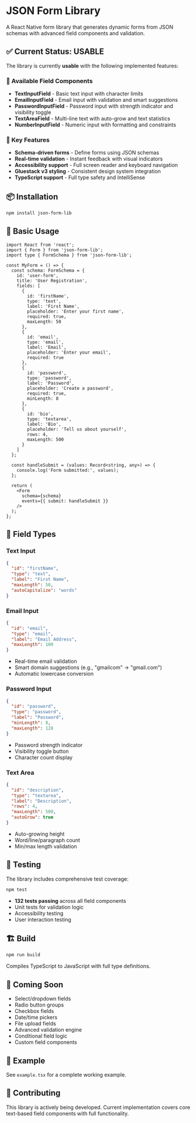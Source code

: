 # JSON Form Library

A React Native form library that generates dynamic forms from JSON schemas with advanced field components and validation.

## ✅ Current Status: USABLE

The library is currently **usable** with the following implemented features:

### 🎯 Available Field Components

- **TextInputField** - Basic text input with character limits
- **EmailInputField** - Email input with validation and smart suggestions  
- **PasswordInputField** - Password input with strength indicator and visibility toggle
- **TextAreaField** - Multi-line text with auto-grow and text statistics
- **NumberInputField** - Numeric input with formatting and constraints

### 🚀 Key Features

- **Schema-driven forms** - Define forms using JSON schemas
- **Real-time validation** - Instant feedback with visual indicators
- **Accessibility support** - Full screen reader and keyboard navigation
- **Gluestack v3 styling** - Consistent design system integration
- **TypeScript support** - Full type safety and IntelliSense

## 📦 Installation

```bash
npm install json-form-lib
```

## 🔧 Basic Usage

```tsx
import React from 'react';
import { Form } from 'json-form-lib';
import type { FormSchema } from 'json-form-lib';

const MyForm = () => {
  const schema: FormSchema = {
    id: 'user-form',
    title: 'User Registration',
    fields: [
      {
        id: 'firstName',
        type: 'text',
        label: 'First Name',
        placeholder: 'Enter your first name',
        required: true,
        maxLength: 50
      },
      {
        id: 'email',
        type: 'email',
        label: 'Email',
        placeholder: 'Enter your email',
        required: true
      },
      {
        id: 'password',
        type: 'password',
        label: 'Password',
        placeholder: 'Create a password',
        required: true,
        minLength: 8
      },
      {
        id: 'bio',
        type: 'textarea',
        label: 'Bio',
        placeholder: 'Tell us about yourself',
        rows: 4,
        maxLength: 500
      }
    ]
  };

  const handleSubmit = (values: Record<string, any>) => {
    console.log('Form submitted:', values);
  };

  return (
    <Form
      schema={schema}
      events={{ submit: handleSubmit }}
    />
  );
};
```

## 🎨 Field Types

### Text Input
```json
{
  "id": "firstName",
  "type": "text",
  "label": "First Name",
  "maxLength": 50,
  "autoCapitalize": "words"
}
```

### Email Input
```json
{
  "id": "email",
  "type": "email",
  "label": "Email Address",
  "maxLength": 100
}
```
- Real-time email validation
- Smart domain suggestions (e.g., "gmailcom" → "gmail.com")
- Automatic lowercase conversion

### Password Input
```json
{
  "id": "password",
  "type": "password",
  "label": "Password",
  "minLength": 8,
  "maxLength": 128
}
```
- Password strength indicator
- Visibility toggle button
- Character count display

### Text Area
```json
{
  "id": "description",
  "type": "textarea",
  "label": "Description",
  "rows": 4,
  "maxLength": 500,
  "autoGrow": true
}
```
- Auto-growing height
- Word/line/paragraph count
- Min/max length validation

## 🧪 Testing

The library includes comprehensive test coverage:

```bash
npm test
```

- **132 tests passing** across all field components
- Unit tests for validation logic
- Accessibility testing
- User interaction testing

## 🏗️ Build

```bash
npm run build
```

Compiles TypeScript to JavaScript with full type definitions.

## 🔮 Coming Soon

- Select/dropdown fields
- Radio button groups  
- Checkbox fields
- Date/time pickers
- File upload fields
- Advanced validation engine
- Conditional field logic
- Custom field components

## 📝 Example

See `example.tsx` for a complete working example.

## 🤝 Contributing

This library is actively being developed. Current implementation covers core text-based field components with full functionality.